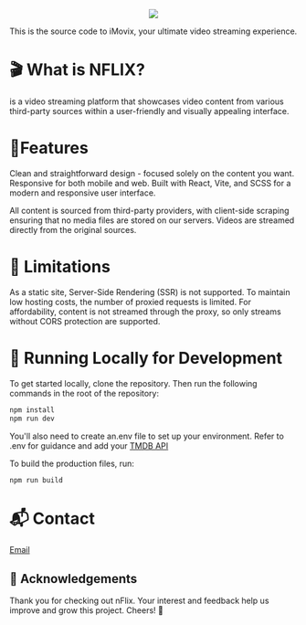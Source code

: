 <p align="center">
  <img src="https://skillicons.dev/icons?i=react,vite,scss" />
</p>
This is the source code to iMovix, your ultimate video streaming experience.

# 🎬 What is NFLIX?
is a video streaming platform that showcases video content from various third-party sources within a user-friendly and visually appealing interface.

# 🌟Features
Clean and straightforward design - focused solely on the content you want.
Responsive for both mobile and web.
Built with React, Vite, and SCSS for a modern and responsive user interface.

All content is sourced from third-party providers, with client-side scraping ensuring that no media files are stored on our servers. Videos are streamed directly from the original sources.

# 🚧 Limitations
As a static site, Server-Side Rendering (SSR) is not supported.
To maintain low hosting costs, the number of proxied requests is limited.
For affordability, content is not streamed through the proxy, so only streams without CORS protection are supported.

# 🔧 Running Locally for Development
To get started locally, clone the repository. Then run the following commands in the root of the repository:

```bash
npm install
npm run dev
```

You'll also need to create an.env file to set up your environment. Refer to .env for guidance and add your <a href="https://www.themoviedb.org/">TMDB API</a>

To build the production files, run:
```bash
npm run build
```

# 📬 Contact
[Email](mailto:ayu.novrizqa@gmail.com)

## 🙏 Acknowledgements
Thank you for checking out nFlix. Your interest and feedback help us improve and grow this project. Cheers! 🍻


